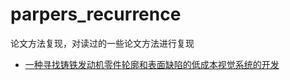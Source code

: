 # parpers_recurrence
论文方法复现，对读过的一些论文方法进行复现

* [一种寻找铸铁发动机零件轮廓和表面缺陷的低成本视觉系统的开发](https://github.com/maguangyan/parpers_recurrence/tree/master/low_cost_systm)
